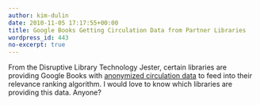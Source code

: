 ```yaml
---
author: kim-dulin
date: 2010-11-05 17:17:55+00:00
title: Google Books Getting Circulation Data from Partner Libraries
wordpress_id: 443
no-excerpt: true
---
```


From the Disruptive Library Technology Jester, certain libraries are providing Google Books with [anonymized circulation data](http://dltj.org/article/mashups-of-bib-data/#anonymized_circulation_data) to feed into their relevance ranking algorithm.  I would love to know which libraries are providing this data.  Anyone?
